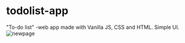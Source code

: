 # todolist-app
 "To-do list" -web app made with Vanilla JS, CSS and HTML. Simple UI.
![newpage](https://user-images.githubusercontent.com/62879239/124343320-3f35b980-dbd3-11eb-8e8b-e30b1b5d8eb6.PNG)

